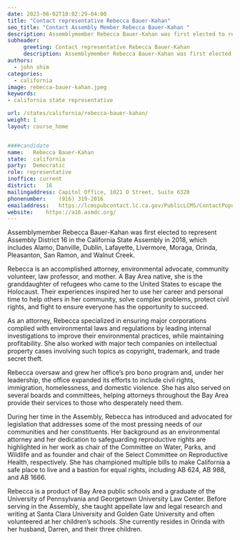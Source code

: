 ```yaml
---
date: 2023-06-02T10:02:29-04:00
title: "Contact representative Rebecca Bauer-Kahan"
seo_title: "Contact Assembly Member Rebecca Bauer-Kahan "
description: Assemblymember Rebecca Bauer-Kahan was first elected to represent Assembly District 16 in the California State Assembly in 2018, which includes Alamo, Danville, Dublin, Lafayette, Livermore, Moraga, Orinda, Pleasanton, San Ramon, and Walnut Creek.
subheader:
     greeting: Contact representative Rebecca Bauer-Kahan
     description: Assemblymember Rebecca Bauer-Kahan was first elected to represent Assembly District 16 in the California State Assembly in 2018, which includes Alamo, Danville, Dublin, Lafayette, Livermore, Moraga, Orinda, Pleasanton, San Ramon, and Walnut Creek.
authors:
  - john shim
categories:
  - california
image: rebecca-bauer-kahan.jpeg
keywords:
- california state representative

url: /states/california/rebecca-bauer-kahan/
weight: 1
layout: course_home


####candidate
name:	Rebecca Bauer-Kahan
state:	california
party:	Democratic
role: representative
inoffice: current
district:	16
mailingaddress:	Capitol Office, 1021 O Street, Suite 6320
phonenumber:	(916) 319-2016
emailaddress:	https://lcmspubcontact.lc.ca.gov/PublicLCMS/ContactPopup.php?district=AD16&inframe=N
website:	https://a16.asmdc.org/
---
```


Assemblymember Rebecca Bauer-Kahan was first elected to represent Assembly District 16 in the California State Assembly in 2018, which includes Alamo, Danville, Dublin, Lafayette, Livermore, Moraga, Orinda, Pleasanton, San Ramon, and Walnut Creek.

Rebecca is an accomplished attorney, environmental advocate, community volunteer, law professor, and mother. A Bay Area native, she is the granddaughter of refugees who came to the United States to escape the Holocaust. Their experiences inspired her to use her career and personal time to help others in her community, solve complex problems, protect civil rights, and fight to ensure everyone has the opportunity to succeed.

As an attorney, Rebecca specialized in ensuring major corporations complied with environmental laws and regulations by leading internal investigations to improve their environmental practices, while maintaining profitability. She also worked with major tech companies on intellectual property cases involving such topics as copyright, trademark, and trade secret theft.

Rebecca oversaw and grew her office’s pro bono program and, under her leadership, the office expanded its efforts to include civil rights, immigration, homelessness, and domestic violence. She has also served on several boards and committees, helping attorneys throughout the Bay Area provide their services to those who desperately need them.

During her time in the Assembly, Rebecca has introduced and advocated for legislation that addresses some of the most pressing needs of our communities and her constituents. Her background as an environmental attorney and her dedication to safeguarding reproductive rights are highlighted in her work as chair of the Committee on Water, Parks, and Wildlife and as founder and chair of the Select Committee on Reproductive Health, respectively. She has championed multiple bills to make California a safe place to live and a bastion for equal rights, including AB 624, AB 988, and AB 1666.

Rebecca is a product of Bay Area public schools and a graduate of the University of Pennsylvania and Georgetown University Law Center. Before serving in the Assembly, she taught appellate law and legal research and writing at Santa Clara University and Golden Gate University and often volunteered at her children’s schools. She currently resides in Orinda with her husband, Darren, and their three children.